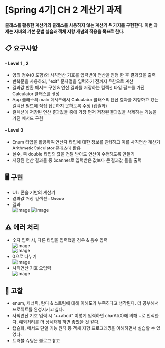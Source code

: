 # [Spring 4기] CH 2 계산기 과제
#### 클래스를 활용한 계산기와 클래스를 사용하지 않는 계산기 두 가지를 구현한다. 이번 과제는 자바의 기본 문법 실습과 객체 지향 개념의 적용을 목표로 한다.

## 📋 요구사항
#### - Level 1 , 2
- 양의 정수(0 포함)와 사칙연산 기호를 입력받아 연산을 진행 한 후 결과값을 출력
- 반복문을 사용하되, "exit" 문자열을 입력하기 전까지 무한으로 계산
- 결과값 반환 메서드 구현 & 연산 결과를 저장하는 컬렉션 타입 필드를 가진 Calculator 클래스를 생성
- App 클래스의 main 메서드에서 Calculator 클래스의 연산 결과를 저장하고 있는 컬렉션 필드에 직접 접근하지 못하도록 수정 (캡슐화)
- 컬렉션에 저장된 연산 결과값들 중에 가장 먼저 저장된 결과값을 삭제하는 기능을 가진 메서드 구현
#### - Level 3

- Enum 타입을 활용하여 연산자 타입에 대한 정보를 관리하고 이를 사칙연산 계산기 ArithmeticCalculator 클래스에 활용
- 실수, 즉 double 타입의 값을 전달 받아도 연산이 수행하도록 만들기
- 저장된 연산 결과들 중 Scanner로 입력받은 값보다 큰 결과값 들을 출력

## 🖥 구현
- UI : 콘솔 기반의 계산기
- 결과값 저장 컬렉션 : Queue
- 결과 <br>
  ![image](https://github.com/user-attachments/assets/5293b057-651d-489b-9d54-e8c48c67d30c)
![image](https://github.com/user-attachments/assets/4af5e9d2-f112-4e2b-b745-b22a3e79362a)

## ⚠️ 에러 처리
- 숫자 입력 시, 다른 타입을 입력했을 경우 & 음수 입력 <br>
  ![image](https://github.com/user-attachments/assets/d432c2d2-c60a-401f-a2f3-2c28f3d3b48f) <br>
  ![image](https://github.com/user-attachments/assets/6e21bb75-f6ed-439e-ac59-9d18095897ff) <br>
- 0으로 나누기<br>
  ![image](https://github.com/user-attachments/assets/6961364c-b493-447b-b2a4-9f56930e659e)
- 사칙연산 기호 오입력<br>
  ![image](https://github.com/user-attachments/assets/bf34c2ba-a4e9-46a2-accb-60736505a35a)

## 💬 고찰
- enum, 제너릭, 람다 & 스트림에 대해 이해도가 부족하다고 생각된다. 더 공부해서 프로젝트를 완성시키고 싶다.
- 사칙연산 기호 입력 시 "++abcd" 이렇게 입력하면 charAt(0)에 의해 +로 인식한다. 예외처리를 더 상세하게 하면 좋았을 것 같다.
- 캡슐화, 메서드 단일 기능 원칙 등 객체 지향 프로그래밍을 이해하면서 실습할 수 있었다.
- 트러블 슈팅은 블로그 참고
